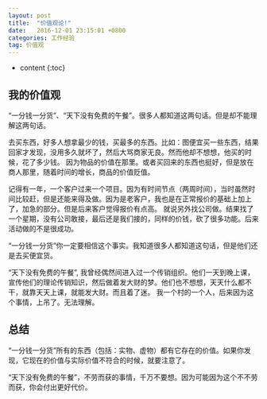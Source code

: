 ```yaml
---
layout: post
title:  "价值观论!"
date:   2016-12-01 23:15:01 +0800
categories: 工作经验
tag: 价值观
---
```


* content
{:toc}

我的价值观
------------
“一分钱一分货”、“天下没有免费的午餐”。很多人都知道这两句话。但是却不能理解这两句话。

去买东西，好多人想拿最少的钱，买最多的东西。比如：图便宜买一些东西，结果回家才发现，没用多久就坏了，然后大骂商家无良。然而他却不想想，他买的时候，花了多少钱。
因为物品的价值在那里。或者买回来的东西也挺好，但是放在商人那里，随着时间的增长，商品的价值贬值。

记得有一年，一个客户过来一个项目。因为有时间节点（两周时间），当时虽然时间比较赶，但是还能来得及做。因为是老客户，我也是在正常报价的基础上加上了，加急的部分。但是后来客户觉得报价有点高。
就说另外找公司做。结果找了一个星期，没有公司敢接，最后还是我们接的，同样的价钱，砍了很多功能。后来活动做的不是很成功。

“一分钱一分货”你一定要相信这个事实。我知道很多人都知道这句话，但是他们还是去买便宜货。

“天下没有免费的午餐”, 我曾经偶然间进入过一个传销组织。他们一天到晚上课，宣传他们的理论传销知识，然后做着发大财的梦。他们也不想想，天天什么都不干，就靠天天上课，就能发大财。而且着了迷。
我一个村的一个人，后来因为这个事情，上吊了。无法理解。


总结
------------
“一分钱一分货”所有的东西（包括：实物、虚物）都有它存在的价值。如果你发现，它现在的价值与实际价值不符合的时候，就要注意了。

“天下没有免费的午餐”，不劳而获的事情，千万不要想。因为可能因为这个不不劳而获，你会付出更好代价。
